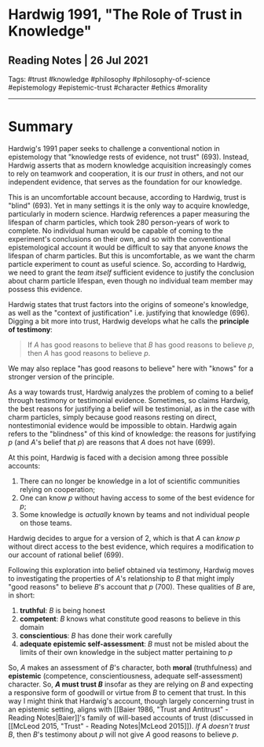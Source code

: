 # Hardwig 1991, "The Role of Trust in Knowledge"
## Reading Notes | 26 Jul 2021
Tags: #trust #knowledge #philosophy #philosophy-of-science #epistemology #epistemic-trust #character #ethics #morality
___
# Summary
Hardwig's 1991 paper seeks to challenge a conventional notion in epistemology that "knowledge rests of evidence, not trust" (693). Instead, Hardwig asserts that as modern knowledge acquisition increasingly comes to rely on teamwork and cooperation, it is our _trust_ in others, and not our independent evidence, that serves as the foundation for our knowledge.

This is an uncomfortable account because, according to Hardwig, trust is "blind" (693). Yet in many settings it is the only way to acquire knowledge, particularly in modern science. Hardwig references a paper measuring the lifespan of charm particles, which took 280 person-years of work to complete. No individual human would be capable of coming to the experiment's conclusions on their own, and so with the conventional epistemological account it would be difficult to say that anyone *knows* the lifespan of charm particles. But this is uncomfortable, as we want the charm particle experiment to count as useful science. So, according to Hardwig, we need to grant the *team itself* sufficient evidence to justify the conclusion about charm particle lifespan, even though no individual team member may possess this evidence.

Hardwig states that trust factors into the origins of someone's knowledge, as well as the "context of justification" i.e. justifying that knowledge (696). Digging a bit more into trust, Hardwig develops what he calls the **principle of testimony**:
> If $A$ has good reasons to believe that $B$ has good reasons to believe $p$, then $A$ has good reasons to believe $p$.

We may also replace "has good reasons to believe" here with "knows" for a stronger version of the principle.

As a way towards trust, Hardwig analyzes the problem of coming to a belief through testimony or testimonial evidence. Sometimes, so claims Hardwig, the best reasons for justifying a belief will be testimonial, as in the case with charm particles, simply because good reasons resting on direct, nontestimonial evidence would be impossible to obtain. Hardwig again refers to the "blindness" of this kind of knowledge: the reasons for justifying $p$ (and $A$'s belief that $p$) are reasons that $A$ does not have (699).

At this point, Hardwig is faced with a decision among three possible accounts:
1. There can no longer be knowledge in a lot of scientific communities relying on cooperation;
2. One can know $p$ without having access to some of the best evidence for $p$;
3. Some knowledge is *actually* known by teams and not individual people on those teams.

Hardwig decides to argue for a version of 2, which is that $A$ can *know* $p$ without direct access to the best evidence, which requires a modification to our account of rational belief (699).

Following this exploration into belief obtained via testimony, Hardwig moves to investigating the properties of $A$'s relationship to $B$ that might imply "good reasons" to believe $B$'s account that $p$ (700). These qualities of $B$ are, in short:
1. **truthful**: $B$ is being honest
2. **competent**: $B$ knows what constitute good reasons to believe in this domain
3. **conscientious**: $B$ has done their work carefully
4. **adequate epistemic self-assessment**: $B$ must not be misled about the limits of their own knowledge in the subject matter pertaining to $p$

So, $A$ makes an assessment of $B$'s character, both **moral** (truthfulness) and **epistemic** (competence, conscientiousness, adequate self-assessment) character. So, **$A$ must trust $B$** insofar as they are relying on $B$ and expecting a responsive form of goodwill or virtue from $B$ to cement that trust. In this way I might think that Hardwig's account, though largely concerning trust in an epistemic setting, aligns with [[Baier 1986, "Trust and Antitrust" - Reading Notes|Baier]]'s family of will-based accounts of trust (discussed in [[McLeod 2015, "Trust" - Reading Notes|McLeod 2015]]). *If $A$ doesn't trust $B$*, then $B$'s testimony about $p$ will not give $A$ good reasons to believe $p$.